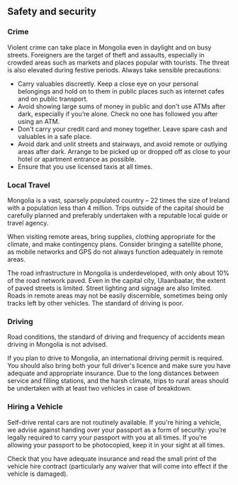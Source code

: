## Safety and security

### **Crime**

Violent crime can take place in Mongolia even in daylight and on busy streets. Foreigners are the target of theft and assaults, especially in crowded areas such as markets and places popular with tourists. The threat is also elevated during festive periods. Always take sensible precautions:

* Carry valuables discreetly. Keep a close eye on your personal belongings and hold on to them in public places such as internet cafes and on public transport.
* Avoid showing large sums of money in public and don't use ATMs after dark, especially if you’re alone. Check no one has followed you after using an ATM.
* Don't carry your credit card and money together. Leave spare cash and valuables in a safe place.
* Avoid dark and unlit streets and stairways, and avoid remote or outlying areas after dark. Arrange to be picked up or dropped off as close to your hotel or apartment entrance as possible.
* Ensure that you use licensed taxis at all times.

### **Local Travel**

Mongolia is a vast, sparsely populated country – 22 times the size of Ireland with a population less than 4 million. Trips outside of the capital should be carefully planned and preferably undertaken with a reputable local guide or travel agency.

When visiting remote areas, bring supplies, clothing appropriate for the climate, and make contingency plans. Consider bringing a satellite phone, as mobile networks and GPS do not always function adequately in remote areas.

The road infrastructure in Mongolia is underdeveloped, with only about 10% of the road network paved. Even in the capital city, Ulaanbaatar, the extent of paved streets is limited. Street lighting and signage are also limited. Roads in remote areas may not be easily discernible, sometimes being only tracks left by other vehicles. The standard of driving is poor.

### **Driving**

Road conditions, the standard of driving and frequency of accidents mean driving in Mongolia is not advised.

If you plan to drive to Mongolia, an international driving permit is required. You should also bring both your full driver's licence and make sure you have adequate and appropriate insurance. Due to the long distances between service and filling stations, and the harsh climate, trips to rural areas should be undertaken with at least two vehicles in case of breakdown.

### **Hiring a Vehicle**

Self-drive rental cars are not routinely available. If you're hiring a vehicle, we advise against handing over your passport as a form of security: you’re legally required to carry your passport with you at all times. If you're allowing your passport to be photocopied, keep it in your sight at all times.

Check that you have adequate insurance and read the small print of the vehicle hire contract (particularly any waiver that will come into effect if the vehicle is damaged).